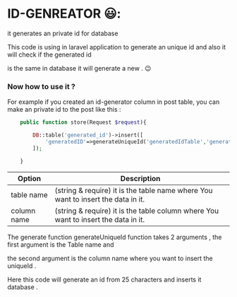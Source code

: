 # ID-GENREATOR 😃:
it generates an private id for database

This code is using in laravel application to generate an unique id and also it will check if the generated id <br>

is the same in database it will generate a new . 😉

<h3>Now how to use it ?</h3>

For example if you created an id-generator column in post table, you can make an private id to the post like this :

```php
    public function store(Request $request){

        DB::table('generated_id')->insert([
            'generatedID'=>generateUniqueId('generatedIdTable','generatedIdColumn')
        ]);

    }
```

| Option | Description |
| ------ | ----------- |
| table name| (string & require) it is the table name where You want to insert the data in it. |
| column name| (string & require) it is the table column where You want to insert the data in it. |
 
The generate function generateUniqueId function takes 2 arguments , the first argument is the Table name and <br>

the second argument is the column name where you want to insert the uniqueId .

Here this code will generate an id from 25 characters and inserts it database .



